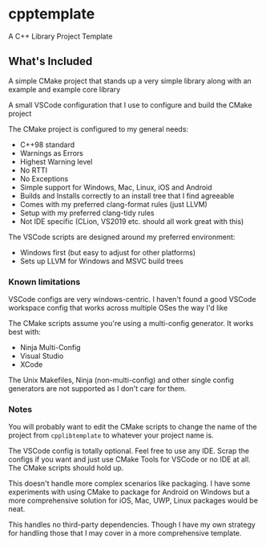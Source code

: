 # cpptemplate
A C++ Library Project Template

## What's Included

A simple CMake project that stands up a very simple library along with an example and example core library

A small VSCode configuration that I use to configure and build the CMake project

The CMake project is configured to my general needs:
* C++98 standard
* Warnings as Errors
* Highest Warning level
* No RTTI
* No Exceptions
* Simple support for Windows, Mac, Linux, iOS and Android
* Builds and Installs correctly to an install tree that I find agreeable
* Comes with my preferred clang-format rules (just LLVM)
* Setup with my preferred clang-tidy rules
* Not IDE specific (CLion, VS2019 etc. should all work great with this)

The VSCode scripts are designed around my preferred environment:
* Windows first (but easy to adjust for other platforms)
* Sets up LLVM for Windows and MSVC build trees

### Known limitations
VSCode configs are very windows-centric. I haven't found a good VSCode workspace config that works across multiple OSes the way I'd like

The CMake scripts assume you're using a multi-config generator. It works best with:
* Ninja Multi-Config
* Visual Studio
* XCode

The Unix Makefiles, Ninja (non-multi-config) and other single config generators are not supported as I don't care for them.

### Notes

You will probably want to edit the CMake scripts to change the name of the project from `cpplibtemplate` to whatever your project name is. 

The VSCode config is totally optional. Feel free to use any IDE. Scrap the configs if you want and just use CMake Tools for VSCode or no IDE at all. The CMake scripts should hold up.

This doesn't handle more complex scenarios like packaging. I have some experiments with using CMake to package for Android on Windows but a more comprehensive solution for iOS, Mac, UWP, Linux packages would be neat.

This handles no third-party dependencies. Though I have my own strategy for handling those that I may cover in a more comprehensive template.